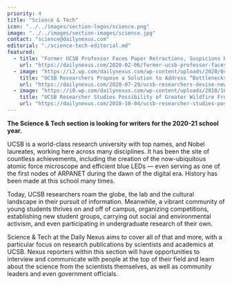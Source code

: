 ```yaml
---
priority: 4
title: "Science & Tech"
icon: "../../images/section-logos/science.png"
image: "../../images/section-images/science.jpg"
contact: "science@dailynexus.com"
editorial: "./science-tech-editorial.md"
featured:
  - title: "Former UCSB Professor Faces Paper Retractions, Suspicions Regarding Anomalous Data"
    url: "https://dailynexus.com/2020-02-06/former-ucsb-professor-faces-paper-retractions-suspicions-regarding-anomalous-data/"
  - image: "https://i2.wp.com/dailynexus.com/wp-content/uploads/2020/04/Coronavirus_SARS-CoV-2.jpg"
    title: "UCSB Researchers Propose a Solution to Address “Bottlenecks” in COVID-19 Testing"
    url: "https://dailynexus.com/2020-07-29/ucsb-researchers-devise-new-way-to-detect-sars-cov-2-to-circumvent-testing-bottlenecks/"
  - image: "https://i0.wp.com/dailynexus.com/wp-content/uploads/2018/10/Ukiah_Mendocino_County-1.jpg"
    title: "UCSB Researcher Studies Possibility of Greater Wildfire Frequency in Future"
    url: "https://dailynexus.com/2018-10-04/ucsb-researcher-studies-possibility-of-greater-wildfire-frequency-in-future/"
---
```

**The Science & Tech section is looking for writers for the 2020-21 school year.**
 
UCSB is a world-class research university with top names, and Nobel laureates, working here across many disciplines. It has been the site of countless achievements, including the creation of the now-ubiquitous atomic force microscope and efficient blue LEDs — even serving as one of the first nodes of ARPANET during the dawn of the digital era. History has been made at this school many times. 
 
Today, UCSB researchers roam the globe, the lab and the cultural landscape in their pursuit of information. Meanwhile, a vibrant community of young students thrives on and off of campus, organizing competitions, establishing new student groups, carrying out social and environmental activism, and even participating in undergraduate research of their own.
 
Science & Tech at the Daily Nexus aims to cover all of that and more, with a particular focus on research publications by scientists and academics at UCSB. Nexus reporters within this section will have opportunities to interview and communicate with people at the top of their field and learn about the science from the scientists themselves, as well as community leaders and even government officials. 
